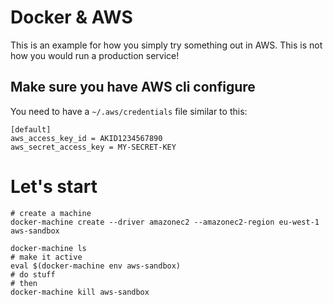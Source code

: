 # Docker & AWS

This is an example for how you simply try something out in AWS.
This is not how you would run a production service!

## Make sure you have AWS cli configure

You need to have a `~/.aws/credentials` file similar to this:

```
[default]
aws_access_key_id = AKID1234567890
aws_secret_access_key = MY-SECRET-KEY
```

# Let's start

```
# create a machine
docker-machine create --driver amazonec2 --amazonec2-region eu-west-1 aws-sandbox

docker-machine ls
# make it active
eval $(docker-machine env aws-sandbox)
# do stuff
# then
docker-machine kill aws-sandbox
```